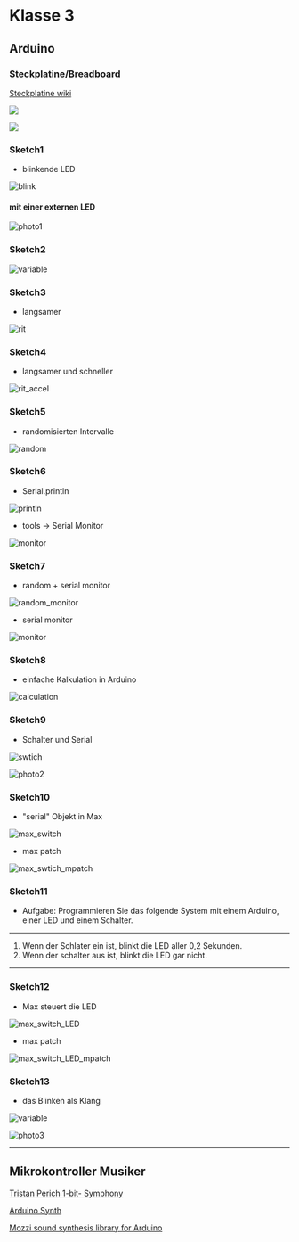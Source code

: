 # Klasse 3

## Arduino

### Steckplatine/Breadboard
[Steckplatine wiki](http://de.wikipedia.org/wiki/Steckplatine)

![](http://3.bp.blogspot.com/-iP5kYcSemSQ/UPRxzPJDF2I/AAAAAAAAAD8/Nx0OucKLwaw/s1600/14192145.jpg)

![](http://1.bp.blogspot.com/-T6PVoBeO8eE/UPRzck7HbFI/AAAAAAAAAFs/gpek2YMpmbk/s1600/breadboard_90.png)

### Sketch1

- blinkende LED

![blink](img/blink.PNG)

#### mit einer externen LED

![photo1](img/led.jpg)
### Sketch2
![variable](img/variable.png)


### Sketch3

- langsamer

![rit](img/rit.png)


### Sketch4

- langsamer und schneller

![rit_accel](img/rit_accel.png)


### Sketch5

- randomisierten Intervalle

![random](img/random.png)


### Sketch6

- Serial.println

![println](img/println.png)

- tools -> Serial Monitor

![monitor](img/monitor.png)

### Sketch7

- random + serial monitor

![random_monitor](img/random_monitor.png)

- serial monitor

![monitor](img/r_monitor.png)


### Sketch8

- einfache Kalkulation in Arduino

![calculation](img/calculation.png)


### Sketch9

- Schalter und Serial

![swtich](img/switch.png)

![photo2](img/switch.jpg)
### Sketch10

- "serial" Objekt in Max

![max_switch](img/max_switch.png)

- max patch

![max_swtich_mpatch](img/max_switch_mpatch.png)
### Sketch11

- Aufgabe: Programmieren Sie das folgende System mit einem Arduino, einer LED und einem Schalter. 

---

1. Wenn der Schlater ein ist, blinkt die LED aller 0,2 Sekunden.
2. Wenn der schalter aus ist, blinkt die LED gar nicht.
---

### Sketch12

- Max steuert die LED


![max_switch_LED](img/max_switch_LED.png)


- max patch

![max_switch_LED_mpatch](img/max_switch_LED_mpatch.png)

### Sketch13

- das Blinken als Klang 

![variable](img/variable.png)

![photo3](img/piezo.jpg)

---
## Mikrokontroller Musiker

[Tristan Perich 1-bit- Symphony](http://www.1bitsymphony.com)

[Arduino Synth](http://playground.arduino.cc/Main/ArduinoSynth#.UyrtjN6h_JE)

[Mozzi sound synthesis library for Arduino](http://sensorium.github.io/Mozzi/)




